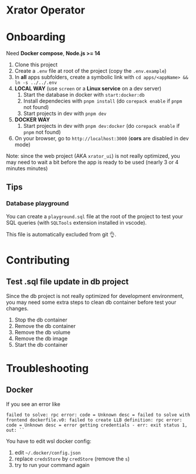 # Xrator Operator

# Onboarding

Need **Docker compose**, **Node.js >= 14**

1. Clone this project
1. Create a `.env` file at root of the project (copy the `.env.example`)
1. In **all** apps subfolders, create a symbolic link with `cd apps/<appName> && ln -s ../../.env`
1. **LOCAL WAY** (use `screen` or a **Linux service** on a dev server)
    1. Start the database in docker with `start:docker:db`
    1. Install dependecies with `pnpm install` (do `corepack enable` if `pnpm` not found)
    1. Start projects in dev with `pnpm dev`
1. **DOCKER WAY** 
    1. Start projects in dev with `pnpm dev:docker` (do `corepack enable` if `pnpm` not found)
1. On your browser, go to `http://localhost:3000` (**cors** are disabled in dev mode)

Note: since the web project (AKA `xrator_ui`) is not really optimized, you may need to wait a bit before the app is ready to be used (nearly 3 or 4 minutes minutes)

## Tips

### Database playground

You can create a `playground.sql` file at the root of the project to test your SQL queries (with `SQLTools` extension installed in vscode).

This file is automatically excluded from git 👌.

# Contributing

## Test .sql file update in db project

Since the db project is not really optimized for development environment, you may need some extra steps to clean db container before test your changes.

1. Stop the db container
1. Remove the db container
1. Remove the db volume
1. Remove the db image
1. Start the db container

# Troubleshooting

## Docker

If you see an error like

```
failed to solve: rpc error: code = Unknown desc = failed to solve with frontend dockerfile.v0: failed to create LLB definition: rpc error: code = Unknown desc = error getting credentials - err: exit status 1, out: ``
```

You have to edit wsl docker config:

1. edit `~/.docker/config.json`
1. replace `credsStore` by `credStore` (remove the `s`)
1. try to run your command again